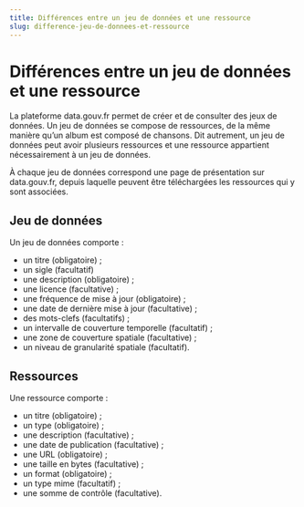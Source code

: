 ```yaml
---
title: Différences entre un jeu de données et une ressource
slug: difference-jeu-de-donnees-et-ressource
---
```


# Différences entre un jeu de données et une ressource

La plateforme data.gouv.fr permet de créer et de consulter des jeux de données. Un jeu de données se compose de ressources, de la même manière qu’un album est composé de chansons. Dit autrement, un jeu de données peut avoir plusieurs ressources et une ressource appartient nécessairement à un jeu de données.

À chaque jeu de données correspond une page de présentation sur data.gouv.fr, depuis laquelle peuvent être téléchargées les ressources qui y sont associées.

## Jeu de données

Un jeu de données comporte :

-   un titre (obligatoire) ;
-   un sigle (facultatif)
-   une description (obligatoire) ;
-   une licence (facultative) ;
-   une fréquence de mise à jour (obligatoire) ;
-   une date de dernière mise à jour (facultative) ;
-   des mots-clefs (facultatifs) ;
-   un intervalle de couverture temporelle (facultatif) ;
-   une zone de couverture spatiale (facultative) ;
-   un niveau de granularité spatiale (facultatif).

## Ressources

Une ressource comporte :

-   un titre (obligatoire) ;
-   un type (obligatoire) ;
-   une description (facultative) ;
-   une date de publication (facultative) ;
-   une URL (obligatoire) ;
-   une taille en bytes (facultative) ;
-   un format (obligatoire) ;
-   un type mime (facultatif) ;
-   une somme de contrôle (facultative).
